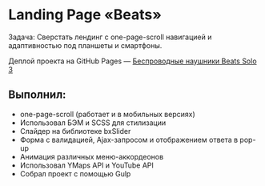 # Landing Page «Beats»

Задача: Сверстать лендинг с one-page-scroll навигацией и адаптивностью под планшеты и смартфоны.

Деплой проекта на GitHub Pages — [Беспроводные наушники Beats Solo 3](https://egorpariah.github.io/beats/)

## Выполнил:
- one-page-scroll (работает и в мобильных версиях)
- Использовал БЭМ и SCSS для стилизации
- Слайдер на библиотеке bxSlider
- Форма с валидацией, Ajax-запросом и отображением ответа в pop-up
- Анимация различных меню-аккордеонов
- Использовал YMaps API и YouTube API
- Собрал проект с помощью Gulp
